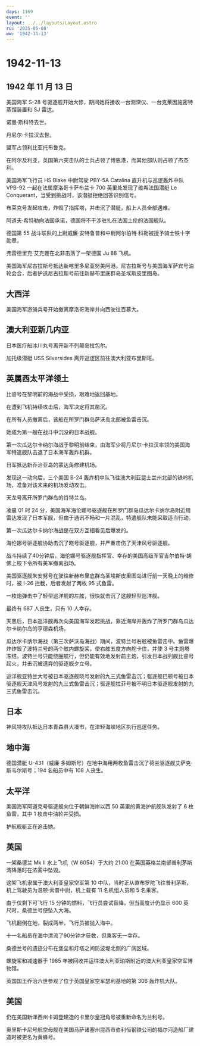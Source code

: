 ```yaml
---
days: 1169
event: ''
layout: ../../layouts/Layout.astro
ru: '2025-05-08'
ww: '1942-11-13'
---
```


# 1942-11-13

## 1942 年 11 月 13 日

美国海军 S-28
号驱逐舰开始大修，期间她将接收一台测深仪、一台克莱因施密特蒸馏装置和 SJ
雷达。

诺曼·斯科特去世。

丹尼尔·卡拉汉去世。

盟军占领利比亚托布鲁克。

在阿尔及利亚，英国第六突击队的士兵占领了博恩港，而其他部队则占领了杰杰利。

美国海军飞行员 HS Blake 中尉驾驶 PBY-5A Catalina 直升机与巡逻轰炸中队
VPB-92 一起在法属摩洛哥卡萨布兰卡 700 英里处发现了维希法国潜艇 Le
Conquerant，当受到挑战时，该潜艇拒绝回答识别信号。

布莱克号发起攻击，炸毁了指挥塔，并击沉了潜艇，船上人员全部遇难。

阿道夫·希特勒向法国承诺，德国将不干涉驻扎在法国土伦的法国舰队。

德国第 55
战斗联队的上尉威廉·安特鲁普和中尉阿尔伯特·科勒被授予骑士铁十字勋章。

弗雷德里克·艾克曼在北非击落了一架德国 Ju 88 飞机。

美国海军尼古拉斯号抵达新喀里多尼亚努美阿港。尼古拉斯号与美国海军萨宾号油轮会合，后者护送尼古拉斯号前往新赫布里底群岛圣埃斯皮里图岛。

## 大西洋

美国海军游骑兵号开始撤离摩洛哥海岸并向西驶往百慕大。

## 澳大利亚新几内亚

日本医疗船冰川丸号离开新不列颠岛拉包尔。

加托级潜艇 USS Silversides 离开巡逻区前往澳大利亚布里斯班。

## 英属西太平洋领土

比睿号在黎明前的海战中受损，艰难地返回基地。

在遭到飞机持续攻击后，海军决定将其凿沉。

在所有人员撤离后，该船在所罗门群岛萨沃岛北部被鱼雷击沉。

她成为第一艘在战斗中沉没的日本战舰。

第一次瓜达尔卡纳尔海战于黎明前结束，由海军少将丹尼尔·卡拉汉率领的美国海军特遣舰队击退了日本海军轰炸机群。

日军抵达新乔治亚岛的蒙达角修建机场。

发现这一动向后，三个美国 B-24
轰炸机中队飞往澳大利亚昆士兰州北部的铁岭机场，准备对该未来的机场发动攻击。

天龙号离开所罗门群岛的肖特兰岛。

凌晨 01 时 24
分，美国海军海伦娜号驱逐舰在所罗门群岛瓜达尔卡纳尔岛附近用雷达发现了日本军舰，但由于通讯不畅和一片混乱，特遣舰队未能采取适当行动。

第一次瓜达尔卡纳尔海战是在双方互相看见后爆发的。

海伦娜号驱逐舰协助击沉了晓号驱逐舰，并严重击伤了天津风号驱逐舰。

战斗持续了40分钟后，海伦娜号驱逐舰指挥官、幸存的美国高级军官吉尔伯特·胡佛上校下令所有美军撤离战场。

美国驱逐舰朱安努号在驶往新赫布里底群岛圣埃斯皮里图岛进行前一天晚上的维修时，被
I-26 拦截，后者发射了两枚 95 式鱼雷。

一枚炮弹击中了轻型巡洋舰的左舷，很快就击沉了这艘轻型巡洋舰。

最终有 687 人丧生，只有 10 人幸存。

天黑后，日本巡洋舰再次向美国海军发起挑战，靠近海岸并轰炸了所罗门群岛瓜达尔卡纳尔岛的亨德森机场。

瓜达尔卡纳尔海战（第三次萨沃岛海战）期间，波特兰号右舷被鱼雷击中。鱼雷爆炸炸毁了波特兰号的两个舷内螺旋桨，使右舷五度方向舵卡住，并使
3
号主炮塔冻结。波特兰号只能绕圈航行，但仍能有效地发射前主炮，引发日本战列舰比睿号起火，并击沉被遗弃的驱逐舰夕立号。

巡洋舰亚特兰大号被日本驱逐舰晓号发射的九三式鱼雷击沉；驱逐舰巴顿号被日本驱逐舰天津风号发射的九三式鱼雷击沉；驱逐舰拉菲号被不明日本驱逐舰发射的九三式鱼雷击沉。

## 日本

神风特攻队抵达日本青森县大凑市，在津轻海峡地区执行巡逻任务。

## 地中海

德国潜艇
U-431（威廉·多姆斯号）在地中海用两枚鱼雷击沉了荷兰驱逐舰艾萨克·斯韦尔斯号；194
名船员中有 108 人丧生。

## 太平洋

美国海军阿道克号驱逐舰向位于朝鲜海岸以西 50 英里的黄海护航舰队发射了 6
枚鱼雷，其中 1 枚击中油轮并受损。

护航舰艇正在追击她。

## 英国

一架桑德兰 Mk II 水上飞机（W 6054）于大约 21:00
在英国英格兰南部普利茅斯湾降落时在浓雾中坠毁。

这架飞机隶属于澳大利亚皇家空军第 10
中队，当时正从直布罗陀飞往普利茅斯，机上驾驶员为温顿·索普中尉，机上载有
11 名机组人员和 5 名乘客。

由于仅剩下可飞行 15 分钟的燃料，飞行员尝试盲降，但当高度计仍显示 600
英尺时，桑德兰号便坠入大海。

飞机翻倒在地，裂成两半，飞行员被抛入海中。

十一名船员在海中漂流了90分钟才获救，但乘客无一幸存。

桑德兰号的遗迹分布在堡垒和灯塔之间防波堤北侧的广阔区域。

螺旋桨和减速器于 1985
年被回收并运往澳大利亚珀斯附近的澳大利亚皇家空军博物馆。

英国国王乔治六世参观了位于英国皇家空军瑟利基地的第 306 轰炸机大队。

## 美国

仍在美国新泽西州卡姆登建造的卡里尔皇冠角号被重新命名为兰利号。

奥里斯卡尼号航空母舰在美国马萨诸塞州昆西市伯利恒钢铁公司的福尔河造船厂建造时被更名为黄蜂号。